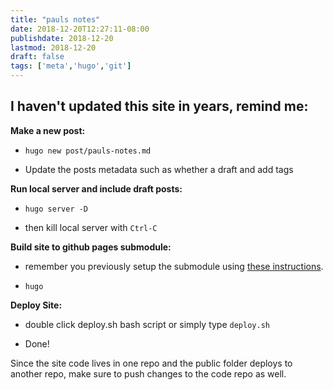 ```yaml
---
title: "pauls notes"
date: 2018-12-20T12:27:11-08:00
publishdate: 2018-12-20
lastmod: 2018-12-20
draft: false
tags: ['meta','hugo','git']
---
```

## I haven't updated this site in years, remind me:

**Make a new post:**

- `hugo new post/pauls-notes.md`

- Update the posts metadata such as whether a draft and add tags

**Run local server and include draft posts:**

- `hugo server -D`

- then kill local server with `Ctrl-C`

**Build site to github pages submodule:**

- remember you previously setup the submodule using [these instructions](https://gohugo.io/hosting-and-deployment/hosting-on-github/#step-by-step-instructions).

- `hugo`

**Deploy Site:**

- double click deploy.sh bash script or simply type `deploy.sh`

- Done!

Since the site code lives in one repo and the public folder deploys to another repo, make sure to push changes to the code repo as well.